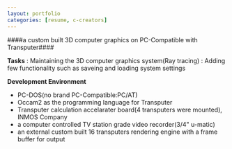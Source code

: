 ```yaml
---
layout: portfolio
categories: [resume, c-creators]
---
```


####a custom built 3D computer graphics on PC-Compatible with Transputer####

  **Tasks**
  : Maintaining the 3D computer graphics system(Ray tracing)
  : Adding few functionality such as saveing and loading system settings

  **Development Environment**

  - PC-DOS(no brand PC-Compatible:PC/AT)
  - Occam2 as the programming language for Transputer
  - Transputer calculation accelarater board(4 transputers were mounted), INMOS Company
  - a computer controlled TV station grade video recorder(3/4" u-matic)
  - an external custom built 16 transputers rendering engine with a frame buffer for output
